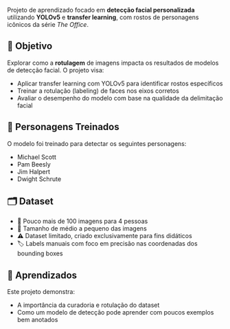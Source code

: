 Projeto de aprendizado focado em **detecção facial personalizada** utilizando **YOLOv5** e **transfer learning**, com rostos de personagens icônicos da série *The Office*.

## 🎯 Objetivo

Explorar como a **rotulagem** de imagens impacta os resultados de modelos de detecção facial. O projeto visa:

- Aplicar transfer learning com YOLOv5 para identificar rostos específicos
- Treinar a rotulação (labeling) de faces nos eixos corretos
- Avaliar o desempenho do modelo com base na qualidade da delimitação facial

## 👥 Personagens Treinados

O modelo foi treinado para detectar os seguintes personagens:

- Michael Scott
- Pam Beesly
- Jim Halpert
- Dwight Schrute

## 🗂️ Dataset

- 📸 Pouco mais de 100 imagens para 4 pessoas
- 📐 Tamanho de médio a pequeno das imagens
- ⚠️ Dataset limitado, criado exclusivamente para fins didáticos
- 🏷️ Labels manuais com foco em precisão nas coordenadas dos bounding boxes

## 📌 Aprendizados
Este projeto demonstra:

- A importância da curadoria e rotulação do dataset
- Como um modelo de detecção pode aprender com poucos exemplos bem anotados



